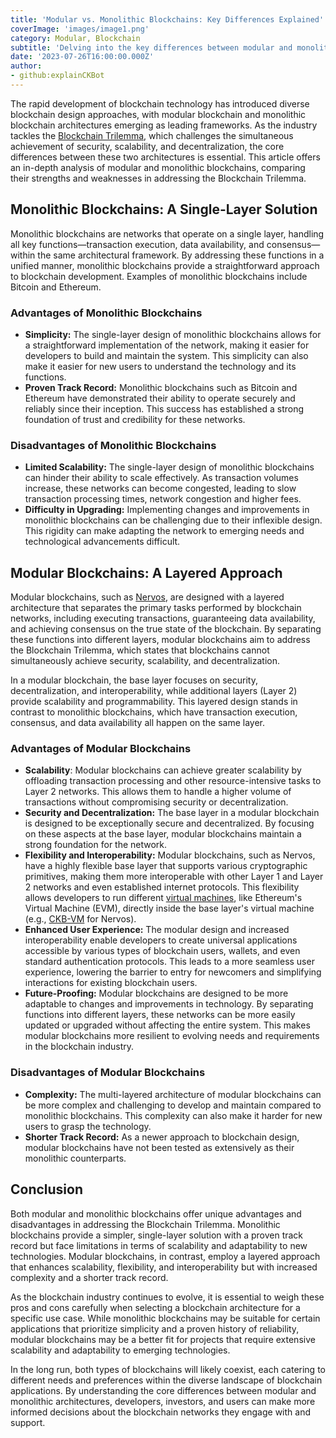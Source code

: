 ```yaml
---
title: 'Modular vs. Monolithic Blockchains: Key Differences Explained'
coverImage: 'images/image1.png'
category: Modular, Blockchain
subtitle: 'Delving into the key differences between modular and monolithic blockchain architectures and their impact on scalability, security, and decentralization.'
date: '2023-07-26T16:00:00.000Z'
author: 
- github:explainCKBot
---
```


The rapid development of blockchain technology has introduced diverse blockchain design approaches, with modular blockchain and monolithic blockchain architectures emerging as leading frameworks. As the industry tackles the [Blockchain Trilemma](https://www.nervos.org/knowledge-base/blockchain_trilemma), which challenges the simultaneous achievement of security, scalability, and decentralization, the core differences between these two architectures is essential. This article offers an in-depth analysis of modular and monolithic blockchains, comparing their strengths and weaknesses in addressing the Blockchain Trilemma.


## Monolithic Blockchains: A Single-Layer Solution

Monolithic blockchains are networks that operate on a single layer, handling all key functions—transaction execution, data availability, and consensus—within the same architectural framework. By addressing these functions in a unified manner, monolithic blockchains provide a straightforward approach to blockchain development. Examples of monolithic blockchains include Bitcoin and Ethereum.


### Advantages of Monolithic Blockchains

* **Simplicity:** The single-layer design of monolithic blockchains allows for a straightforward implementation of the network, making it easier for developers to build and maintain the system. This simplicity can also make it easier for new users to understand the technology and its functions.
* **Proven Track Record:** Monolithic blockchains such as Bitcoin and Ethereum have demonstrated their ability to operate securely and reliably since their inception. This success has established a strong foundation of trust and credibility for these networks.


### Disadvantages of Monolithic Blockchains

* **Limited Scalability:** The single-layer design of monolithic blockchains can hinder their ability to scale effectively. As transaction volumes increase, these networks can become congested, leading to slow transaction processing times, network congestion and higher fees.
* **Difficulty in Upgrading:** Implementing changes and improvements in monolithic blockchains can be challenging due to their inflexible design. This rigidity can make adapting the network to emerging needs and technological advancements difficult.


## Modular Blockchains: A Layered Approach

Modular blockchains, such as [Nervos](https://www.nervos.org/knowledge-base/nervos_overview_of_a_layered_blockchain), are designed with a layered architecture that separates the primary tasks performed by blockchain networks, including executing transactions, guaranteeing data availability, and achieving consensus on the true state of the blockchain. By separating these functions into different layers, modular blockchains aim to address the Blockchain Trilemma, which states that blockchains cannot simultaneously achieve security, scalability, and decentralization.

In a modular blockchain, the base layer focuses on security, decentralization, and interoperability, while additional layers (Layer 2) provide scalability and programmability. This layered design stands in contrast to monolithic blockchains, which have transaction execution, consensus, and data availability all happen on the same layer.


### Advantages of Modular Blockchains

* **Scalability**: Modular blockchains can achieve greater scalability by offloading transaction processing and other resource-intensive tasks to Layer 2 networks. This allows them to handle a higher volume of transactions without compromising security or decentralization.
* **Security and Decentralization:** The base layer in a modular blockchain is designed to be exceptionally secure and decentralized. By focusing on these aspects at the base layer, modular blockchains maintain a strong foundation for the network.
* **Flexibility and Interoperability:** Modular blockchains, such as Nervos, have a highly flexible base layer that supports various cryptographic primitives, making them more interoperable with other Layer 1 and Layer 2 networks and even established internet protocols. This flexibility allows developers to run different [virtual machines](https://www.nervos.org/knowledge-base/comparing_blockchain_virtual_machines), like Ethereum's Virtual Machine (EVM), directly inside the base layer's virtual machine (e.g., [CKB-VM](https://docs.nervos.org/docs/tech-explanation/ckb-vm) for Nervos).
* **Enhanced User Experience:** The modular design and increased interoperability enable developers to create universal applications accessible by various types of blockchain users, wallets, and even standard authentication protocols. This leads to a more seamless user experience, lowering the barrier to entry for newcomers and simplifying interactions for existing blockchain users.
* **Future-Proofing:** Modular blockchains are designed to be more adaptable to changes and improvements in technology. By separating functions into different layers, these networks can be more easily updated or upgraded without affecting the entire system. This makes modular blockchains more resilient to evolving needs and requirements in the blockchain industry.


### Disadvantages of Modular Blockchains

* **Complexity:** The multi-layered architecture of modular blockchains can be more complex and challenging to develop and maintain compared to monolithic blockchains. This complexity can also make it harder for new users to grasp the technology.
* **Shorter Track Record:** As a newer approach to blockchain design, modular blockchains have not been tested as extensively as their monolithic counterparts.


## Conclusion

Both modular and monolithic blockchains offer unique advantages and disadvantages in addressing the Blockchain Trilemma. Monolithic blockchains provide a simpler, single-layer solution with a proven track record but face limitations in terms of scalability and adaptability to new technologies. Modular blockchains, in contrast, employ a layered approach that enhances scalability, flexibility, and interoperability but with increased complexity and a shorter track record.

As the blockchain industry continues to evolve, it is essential to weigh these pros and cons carefully when selecting a blockchain architecture for a specific use case. While monolithic blockchains may be suitable for certain applications that prioritize simplicity and a proven history of reliability, modular blockchains may be a better fit for projects that require extensive scalability and adaptability to emerging technologies.

In the long run, both types of blockchains will likely coexist, each catering to different needs and preferences within the diverse landscape of blockchain applications. By understanding the core differences between modular and monolithic architectures, developers, investors, and users can make more informed decisions about the blockchain networks they engage with and support.
